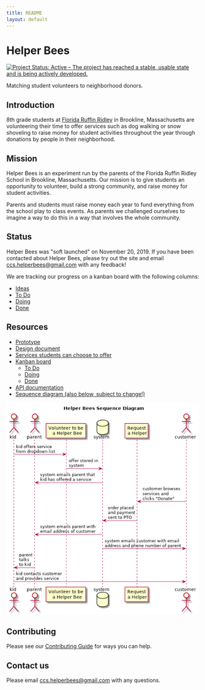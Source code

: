 ```yaml
---
title: README
layout: default
---
```


# Helper Bees

[![Project Status: Active – The project has reached a stable, usable state and is being actively developed.](https://www.repostatus.org/badges/latest/active.svg)](https://www.repostatus.org/#active)

Matching student volunteers to neighborhood donors.

## Introduction

8th grade students at [Florida Ruffin Ridley][] in Brookline, Massachusetts are volunteering their time to offer services such as dog walking or snow shoveling to raise money for student activities throughout the year through donations by people in their neighborhood.

[Florida Ruffin Ridley]: https://www.brookline.k12.ma.us/ruffinridley

## Mission

Helper Bees is an experiment run by the parents of the Florida Ruffin Ridley School in Brookline, Massachusetts. Our mission is to give students an opportunity to volunteer, build a strong community, and raise money for student activities.

Parents and students must raise money each year to fund everything from the school play to class events. As parents we challenged ourselves to imagine a way to do this in a way that involves the whole community.

## Status

Helper Bees was "soft launched" on November 20, 2019. If you have been contacted about Helper Bees, please try out the site and email [ccs.helperbees@gmail.com](mailto:ccs.helperbees@gmail.com) with any feedback!

We are tracking our progress on a kanban board with the following columns:

- [Ideas](https://github.com/CoolidgeCornerSchool/helperbees/projects/1#column-7236231)
- [To Do](https://github.com/CoolidgeCornerSchool/helperbees/projects/1#column-6867622)
- [Doing](https://github.com/CoolidgeCornerSchool/helperbees/projects/1#column-6867623)
- [Done](https://github.com/CoolidgeCornerSchool/helperbees/projects/1#column-6867624)

## Resources

- [Prototype](https://helperbees.org)
- [Design document](https://docs.google.com/document/d/1JI9w9T86nuy-ye3p9G39fhAXcWPfHrVvmQS3n9Q5bKg/edit?usp=sharing)
- [Services students can choose to offer](https://docs.google.com/spreadsheets/d/1kNrnfhhqY0vPJ4yB61eWEeyBtcqn-vCUHffBN2aOBUI/edit?usp=sharing)
- [Kanban board](https://github.com/CoolidgeCornerSchool/helperbees/projects/1)
  - [To Do](https://github.com/CoolidgeCornerSchool/helperbees/projects/1#column-6867622)
  - [Doing](https://github.com/CoolidgeCornerSchool/helperbees/projects/1#column-6867623)
  - [Done](https://github.com/CoolidgeCornerSchool/helperbees/projects/1#column-6867624)
- [API documentation](api.md)
- [Sequence diagram (also below, subject to change!)](https://raw.githubusercontent.com/CoolidgeCornerSchool/helperbees/master/docs/sequence.png)

[![Helper Bees sequence diagram](docs/sequence.png?raw=true "Helper Bees sequence diagram")](https://raw.githubusercontent.com/CoolidgeCornerSchool/helperbees/master/docs/sequence.png)

## Contributing

Please see our [Contributing Guide][] for ways you can help.

[Contributing Guide]: CONTRIBUTING.md

## Contact us

Please email ccs.helperbees@gmail.com with any questions.
